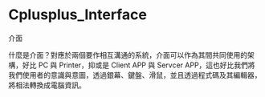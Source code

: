 # Cplusplus_Interface
介面

什麼是介面？對應於兩個要作相互溝通的系統，介面可以作為其間共同使用的架構，好比 PC 與 Printer，抑或是 Client APP 與 Servcer APP，這也好比我們將我們使用者的意識與意圖，透過銀幕、鍵盤、滑鼠，並且透過程式碼及其編輯器，將相法轉換成電腦資訊。
